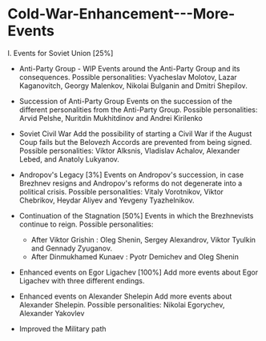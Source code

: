 # Cold-War-Enhancement---More-Events

I. Events for Soviet Union [25%]
  * Anti-Party Group - WIP
  Events around the Anti-Party Group and its consequences.
  Possible personalities: Vyacheslav Molotov, Lazar Kaganovitch, Georgy Malenkov, Nikolai Bulganin and Dmitri Shepilov.
  
  * Succession of Anti-Party Group
  Events on the succession of the different personalities from the Anti-Party Group.
  Possible personalities: Arvid Pelshe, Nuritdin Mukhitdinov and Andrei Kirilenko
  
  * Soviet Civil War
  Add the possibility of starting a Civil War if the August Coup fails but the Belovezh Accords are prevented from being signed.
  Possible personalities: Viktor Alksnis, Vladislav Achalov, Alexander Lebed, and Anatoly Lukyanov.
  
  * Andropov's Legacy [3%]
  Events on Andropov's succession, in case Brezhnev resigns and Andropov's reforms do not degenerate into a political crisis.
  Possible personalities: Vitaly Vorotnikov, Viktor Chebrikov, Heydar Aliyev and Yevgeny Tyazhelnikov.
  
  * Continuation of the Stagnation [50%]
  Events in which the Brezhnevists continue to reign.
  Possible personalities:
    * After Viktor Grishin : Oleg Shenin, Sergey Alexandrov, Viktor Tyulkin and Gennady Zyuganov.
    * After Dinmukhamed Kunaev : Pyotr Demichev and Oleg Shenin
  
  * Enhanced events on Egor Ligachev [100%]
  Add more events about Egor Ligachev with three different endings.
  
  * Enhanced events on Alexander Shelepin
  Add more events about Alexander Shelepin.
  Possible personalities: Nikolai Egorychev, Alexander Yakovlev
  
  * Improved the Military path
